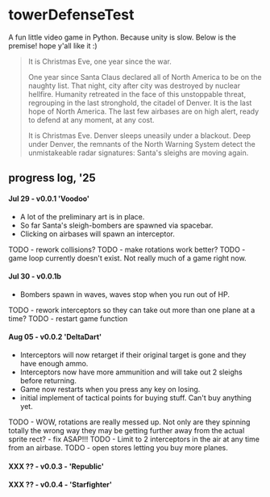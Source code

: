 # towerDefenseTest

A fun little video game in Python. Because unity is slow. Below is the premise! hope y'all like it :)


>It is Christmas Eve, one year since the war.
>
>One year since Santa Claus declared all of North America to be on the naughty list. That night, city after city was destroyed by nuclear hellfire. Humanity retreated in the face of this unstoppable threat, regrouping in the last stronghold, the citadel of Denver. It is the last hope of North America. The last few airbases are on high alert, ready to defend at any moment, at any cost.
>
>It is Christmas Eve. Denver sleeps uneasily under a blackout. Deep under Denver, the remnants of the North Warning System detect the unmistakeable radar signatures: Santa's sleighs are moving again.


## progress log, '25
#### Jul 29 - v0.0.1 'Voodoo'
- A lot of the preliminary art is in place. 
- So far Santa's sleigh-bombers are spawned via spacebar. 
- Clicking on airbases will spawn an interceptor. 

TODO - rework collisions?
TODO - make rotations work better?
TODO - game loop currently doesn't exist. Not really much of a game right now.

#### Jul 30 - v0.0.1b
- Bombers spawn in waves, waves stop when you run out of HP.

TODO - rework interceptors so they can take out more than one plane at a time?
TODO - restart game function
#### Aug 05 - v0.0.2 'DeltaDart'
- Interceptors will now retarget if their original target is gone and they have enough ammo.
- Interceptors now have more ammunition and will take out 2 sleighs before returning.
- Game now restarts when you press any key on losing.
- initial implement of tactical points for buying stuff. Can't buy anything yet.

TODO - WOW, rotations are really messed up. Not only are they spinning totally the wrong way they may be getting further away from the actual sprite rect? - fix ASAP!!!
TODO - Limit to 2 interceptors in the air at any time from an airbase.
TODO - open stores letting you buy more planes. 
#### XXX ?? - v0.0.3 - 'Republic'
#### XXX ?? - v0.0.4 - 'Starfighter'

